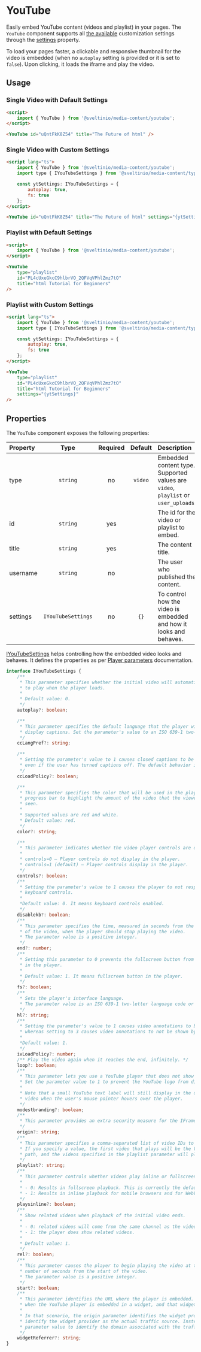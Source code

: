 # YouTube

Easily embed YouTube content (videos and playlist) in your pages. The `YouTube` component supports all [the available](https://developers.google.com/youtube/player_parameters) customization settings through the [settings](#properties) property.

To load your pages faster, a clickable and responsive thumbnail for the video is embedded (when no `autoplay` setting is provided or it is set to `false`). Upon clicking, it loads the iframe and play the video.

## Usage

### Single Video with Default Settings

```html
<script>
    import { YouTube } from '@sveltinio/media-content/youtube';
</script>

<YouTube id="uQntFkK8Z54" title="The Future of html" />
```

### Single Video with Custom Settings

```html
<script lang="ts">
    import { YouTube } from '@sveltinio/media-content/youtube';
    import type { IYouTubeSettings } from '@sveltinio/media-content/types';

    const ytSettings: IYouTubeSettings = {
        autoplay: true,
        fs: true
    };
</script>

<YouTube id="uQntFkK8Z54" title="The Future of html" settings="{ytSettings}" />
```

### Playlist with Default Settings

```html
<script>
    import { YouTube } from '@sveltinio/media-content/youtube';
</script>

<YouTube
    type="playlist"
    id="PL4cUxeGkcC9hlbrVO_2QFVqVPhlZmz7tO"
    title="html Tutorial for Beginners"
/>
```

### Playlist with Custom Settings

```html
<script lang="ts">
    import { YouTube } from '@sveltinio/media-content/youtube';
    import type { IYouTubeSettings } from '@sveltinio/media-content/types';

    const ytSettings: IYouTubeSettings = {
        autoplay: true,
        fs: true
    };
</script>

<YouTube
    type="playlist"
    id="PL4cUxeGkcC9hlbrVO_2QFVqVPhlZmz7tO"
    title="html Tutorial for Beginners"
    settings="{ytSettings}"
/>
```

## Properties

The `YouTube` component exposes the following properties:

| Property | Type               | Required | Default | Description                                                                        |
| :------- | :----------------: | :------: | :-----: | :--------------------------------------------------------------------------------- |
| type     | `string`           |    no    | `video` | Embedded content type. Supported values are `video`, `playlist` or `user_uploads`. |
| id       | `string`           |   yes    |         | The id for the video or playlist to embed.                                         |
| title    | `string`           |   yes    |         | The content title.                                                                 |
| username | `string`           |    no    |         | The user who published the content.                                                |
| settings | `IYouTubeSettings` |    no    |   `{}`  | To control how the video is embedded and how it looks and behaves.                 |

[IYouTubeSettings] helps controlling how the embedded video looks and behaves. It defines the properties as per [Player parameters] documentation.

```typescript
interface IYouTubeSettings {
    /**
     * This parameter specifies whether the initial video will automatically start
     * to play when the player loads.
     *
     * Default value: 0.
     */
    autoplay?: boolean;

    /**
     * This parameter specifies the default language that the player will use to
     * display captions. Set the parameter's value to an ISO 639-1 two-letter language code.
     */
    ccLangPref?: string;

    /**
     * Setting the parameter's value to 1 causes closed captions to be shown by default,
     * even if the user has turned captions off. The default behavior is based on user preference.
     */
    ccLoadPolicy?: boolean;

    /**
     * This parameter specifies the color that will be used in the player's video
     * progress bar to highlight the amount of the video that the viewer has already
     * seen.
     *
     * Supported values are red and white.
     * Default value: red.
     */
    color?: string;

    /**
     * This parameter indicates whether the video player controls are displayed.
     *
     * controls=0 – Player controls do not display in the player.
     * controls=1 (default) – Player controls display in the player.
     */
    controls?: boolean;
    /**
     * Setting the parameter's value to 1 causes the player to not respond to
     * keyboard controls.
     *
     *Default value: 0. It means keyboard controls enabled.
     */
    disablekb?: boolean;
    /**
     * This parameter specifies the time, measured in seconds from the start
     * of the video, when the player should stop playing the video.
     * The parameter value is a positive integer.
     */
    end?: number;
    /**
     * Setting this parameter to 0 prevents the fullscreen button from displaying
     * in the player.
     *
     * Default value: 1. It means fullscreen button in the player.
     */
    fs?: boolean;
    /**
     * Sets the player's interface language.
     * The parameter value is an ISO 639-1 two-letter language code or a fully specified locale.
     */
    hl?: string;
    /**
     * Setting the parameter's value to 1 causes video annotations to be shown by default,
     * whereas setting to 3 causes video annotations to not be shown by default.
     *
     *Default value: 1.
     */
    ivLoadPolicy?: number;
    /** Play the video again when it reaches the end, infinitely. */
    loop?: boolean;
    /**
     * This parameter lets you use a YouTube player that does not show a YouTube logo.
     * Set the parameter value to 1 to prevent the YouTube logo from displaying in the control bar.
     *
     * Note that a small YouTube text label will still display in the upper-right corner of a paused
     * video when the user's mouse pointer hovers over the player.
     */
    modestbranding?: boolean;
    /**
     * This parameter provides an extra security measure for the IFrame API and is only supported for IFrame embeds.
     */
    origin?: string;
    /**
     * This parameter specifies a comma-separated list of video IDs to play.
     * If you specify a value, the first video that plays will be the VIDEO_ID specified in the URL
     * path, and the videos specified in the playlist parameter will play thereafter.
     */
    playlist?: string;
    /**
     * This parameter controls whether videos play inline or fullscreen on iOS.
     *
     * - 0: Results in fullscreen playback. This is currently the default value, though the default is subject to change.
     * - 1: Results in inline playback for mobile browsers and for WebViews created with the allowsInlineMediaPlayback property set to YES.
     */
    playsinline?: boolean;
    /**
     * Show related videos when playback of the initial video ends.
     *
     * - 0: related videos will come from the same channel as the video that was just played.
     * - 1: the player does show related videos.
     *
     * Default value: 1.
     */
    rel?: boolean;
    /**
     * This parameter causes the player to begin playing the video at the given
     * number of seconds from the start of the video.
     * The parameter value is a positive integer.
     */
    start?: boolean;
    /**
     * This parameter identifies the URL where the player is embedded. This value is used in YouTube Analytics reporting
     * when the YouTube player is embedded in a widget, and that widget is then embedded in a web page or application.
     *
     * In that scenario, the origin parameter identifies the widget provider's domain, but YouTube Analytics should not
     * identify the widget provider as the actual traffic source. Instead, YouTube Analytics uses the widget_referrer
     * parameter value to identify the domain associated with the traffic source.
     */
    widgetReferrer?: string;
}
```

[IYouTubeSettings]: https://github.com/sveltinio/components-library/blob/18ede68676db0841baf0a122d20845f9ff3279b6/packages/media-content/src/lib/types.ts#L319-L440
[PLayer parameters]: https://developers.google.com/youtube/player_parameters
